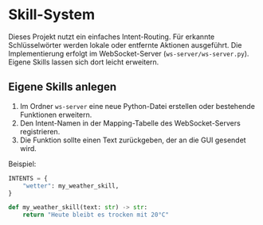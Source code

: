 # Skill-System

Dieses Projekt nutzt ein einfaches Intent-Routing. Für erkannte Schlüsselwörter werden lokale
oder entfernte Aktionen ausgeführt. Die Implementierung erfolgt im WebSocket-Server
(`ws-server/ws-server.py`). Eigene Skills lassen sich dort leicht erweitern.

## Eigene Skills anlegen

1. Im Ordner `ws-server` eine neue Python-Datei erstellen oder bestehende Funktionen erweitern.
2. Den Intent-Namen in der Mapping-Tabelle des WebSocket-Servers registrieren.
3. Die Funktion sollte einen Text zurückgeben, der an die GUI gesendet wird.

Beispiel:

```python
INTENTS = {
    "wetter": my_weather_skill,
}

def my_weather_skill(text: str) -> str:
    return "Heute bleibt es trocken mit 20°C"
```

